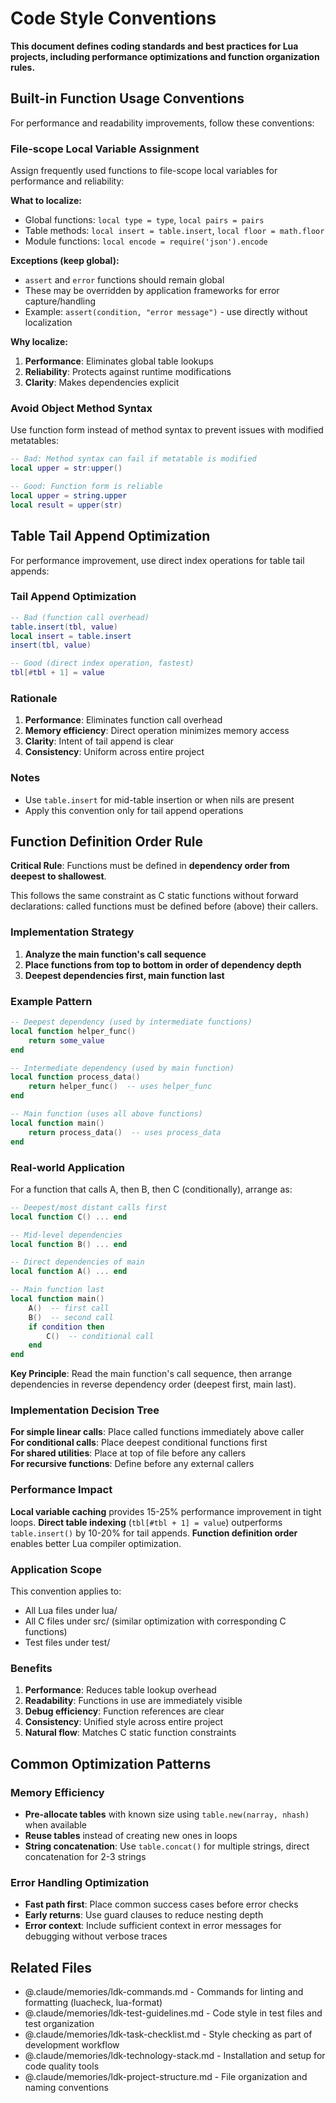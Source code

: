 # Code Style Conventions

**This document defines coding standards and best practices for Lua projects, including performance optimizations and function organization rules.**

## Built-in Function Usage Conventions

For performance and readability improvements, follow these conventions:

### File-scope Local Variable Assignment

Assign frequently used functions to file-scope local variables for performance and reliability:

**What to localize:**
- Global functions: `local type = type`, `local pairs = pairs`
- Table methods: `local insert = table.insert`, `local floor = math.floor`
- Module functions: `local encode = require('json').encode`

**Exceptions (keep global):**
- `assert` and `error` functions should remain global
- These may be overridden by application frameworks for error capture/handling
- Example: `assert(condition, "error message")` - use directly without localization

**Why localize:**
1. **Performance**: Eliminates global table lookups
2. **Reliability**: Protects against runtime modifications
3. **Clarity**: Makes dependencies explicit

### Avoid Object Method Syntax

Use function form instead of method syntax to prevent issues with modified metatables:

```lua
-- Bad: Method syntax can fail if metatable is modified
local upper = str:upper()

-- Good: Function form is reliable
local upper = string.upper
local result = upper(str)
```

## Table Tail Append Optimization

For performance improvement, use direct index operations for table tail appends:

### Tail Append Optimization

```lua
-- Bad (function call overhead)
table.insert(tbl, value)
local insert = table.insert
insert(tbl, value)

-- Good (direct index operation, fastest)
tbl[#tbl + 1] = value
```

### Rationale

1. **Performance**: Eliminates function call overhead
2. **Memory efficiency**: Direct operation minimizes memory access
3. **Clarity**: Intent of tail append is clear
4. **Consistency**: Uniform across entire project

### Notes

- Use `table.insert` for mid-table insertion or when nils are present
- Apply this convention only for tail append operations

## Function Definition Order Rule

**Critical Rule**: Functions must be defined in **dependency order from deepest to shallowest**.

This follows the same constraint as C static functions without forward declarations: called functions must be defined before (above) their callers.

### Implementation Strategy

1. **Analyze the main function's call sequence**
2. **Place functions from top to bottom in order of dependency depth**
3. **Deepest dependencies first, main function last**

### Example Pattern

```lua
-- Deepest dependency (used by intermediate functions)
local function helper_func() 
    return some_value 
end

-- Intermediate dependency (used by main function)
local function process_data() 
    return helper_func()  -- uses helper_func
end

-- Main function (uses all above functions)
local function main()
    return process_data()  -- uses process_data
end
```

### Real-world Application

For a function that calls A, then B, then C (conditionally), arrange as:

```lua
-- Deepest/most distant calls first
local function C() ... end

-- Mid-level dependencies  
local function B() ... end

-- Direct dependencies of main
local function A() ... end

-- Main function last
local function main()
    A()  -- first call
    B()  -- second call  
    if condition then
        C()  -- conditional call
    end
end
```

**Key Principle**: Read the main function's call sequence, then arrange dependencies in reverse dependency order (deepest first, main last).

### Implementation Decision Tree

**For simple linear calls**: Place called functions immediately above caller  
**For conditional calls**: Place deepest conditional functions first  
**For shared utilities**: Place at top of file before any callers  
**For recursive functions**: Define before any external callers

### Performance Impact

**Local variable caching** provides 15-25% performance improvement in tight loops. **Direct table indexing** (`tbl[#tbl + 1] = value`) outperforms `table.insert()` by 10-20% for tail appends. **Function definition order** enables better Lua compiler optimization.

### Application Scope

This convention applies to:
- All Lua files under lua/
- All C files under src/ (similar optimization with corresponding C functions)
- Test files under test/

### Benefits

1. **Performance**: Reduces table lookup overhead
2. **Readability**: Functions in use are immediately visible
3. **Debug efficiency**: Function references are clear
4. **Consistency**: Unified style across entire project
5. **Natural flow**: Matches C static function constraints

## Common Optimization Patterns

### Memory Efficiency
- **Pre-allocate tables** with known size using `table.new(narray, nhash)` when available
- **Reuse tables** instead of creating new ones in loops
- **String concatenation**: Use `table.concat()` for multiple strings, direct concatenation for 2-3 strings

### Error Handling Optimization  
- **Fast path first**: Place common success cases before error checks
- **Early returns**: Use guard clauses to reduce nesting depth
- **Error context**: Include sufficient context in error messages for debugging without verbose traces

## Related Files
- @.claude/memories/ldk-commands.md - Commands for linting and formatting (luacheck, lua-format)
- @.claude/memories/ldk-test-guidelines.md - Code style in test files and test organization
- @.claude/memories/ldk-task-checklist.md - Style checking as part of development workflow
- @.claude/memories/ldk-technology-stack.md - Installation and setup for code quality tools
- @.claude/memories/ldk-project-structure.md - File organization and naming conventions
